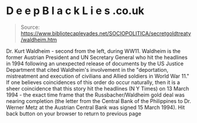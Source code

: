 # D e e p B l a c k L i e s .co.uk

> Source: https://www.bibliotecapleyades.net/SOCIOPOLITICA/secretgoldtreaty/waldheim.htm

Dr.
Kurt Waldheim - second from the left, during
WW11. Waldheim is the former Austrian President
and UN Secretary General who hit the headlines in 1994
following an unexpected release of documents by the US
Justice Department that cited Waldheim's involvement
in the "deportation, mistreatment and execution
of civilians and Allied soldiers in World War
11." If one believes coincidences of this
order do occur naturally, then it is a sheer
coincidence that this story hit the headlines (N Y
Times) on 13 March 1994 - the exact time frame that
the Russbacher/Waldheim gold deal was nearing completion
(the letter from the Central Bank of the
Philippines to Dr. Werner Metz at the Austrian Central
Bank was signed 15 March 1994).
Hit back button on your browser to return to previous page
